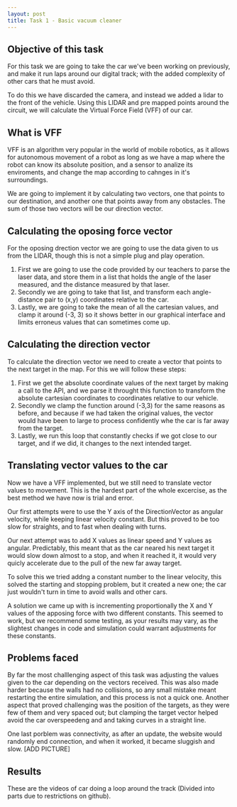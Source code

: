 ```yaml
---
layout: post
title: Task 1 - Basic vacuum cleaner
---
```

## Objective of this task
For this task we are going to take the car we've been working on previously, and make it run laps around our digital track; with the added complexity of other cars that he must avoid.

To do this we have discarded the camera, and instead we added a lidar to the front of the vehicle. Using this LIDAR and pre mapped points around the circuit, we will calculate the Virtual Force Field (VFF) of our car.

## What is VFF
VFF is an algorithm very popular in the world of mobile robotics, as it allows for autonomous movement of a robot as long as we have a map where the robot can know its absolute position, and a sensor to analize its enviroments, and change the map according to cahnges in it's surroundings.

We are going to implement it by calculating two vectors, one that points to our destination, and another one that points away from any obstacles. The sum of those two vectors will be our direction vector.

## Calculating the oposing force vector
For the oposing drection vector we are going to use the data given to us from the LIDAR, though this is not a simple plug and play operation.
1. First we are going to use the code provided by our teachers to parse the laser data, and store them in a list that holds the angle of the laser measured, and the distance measured by that laser.
2. Secondly we are going to take that list, and transform each angle-distance pair to (x,y) coordinates relative to the car.
3. Lastly, we are going to take the mean of all the cartesian values, and clamp it around (-3, 3) so it shows better in our graphical interface and limits erroneus values that can sometimes come up.

## Calculating the direction vector
To calculate the direction vector we need to create a vector that points to the next target in the map. For this we will follow these steps:
1. First we get the absolute coordinate values of the next target by making a call to the API, and we parse it throught this function to transform the absolute cartesian coordinates to coordinates relative to our vehicle.
2. Secondly we clamp the function around (-3,3) for the same reasons as before, and because if we had taken the original values, the vector would have been to large to process confidently whe the car is far away from the target.
3. Lastly, we run this loop that constantly checks if we got close to our target, and if we did, it changes to the next intended target. 

## Translating vector values to the car
Now we have a VFF implemented, but we still need to translate vector values to movement. This is the hardest part of the whole excercise, as the best method we have now is trial and error.

Our first attempts were to use the Y axis of the DirectionVector as angular velocity, while keeping linear velocity constant. But this proved to be too slow for straights, and to fast when dealing with turns.

Our next attempt was to add X values as linear speed and Y values as angular. Predictably, this meant that as the car neared his next target it would slow down almost to a stop, and when it reached it, it would very quicly accelerate due to the pull of the new far away target.

To solve this we tried addng a constant number to the linear velocity, this solved the starting and stopping problem, but it created a new one; the car just wouldn't turn in time to avoid walls and other cars.

A solution we came up with is incrementing proportionally the X and Y values of the apposing force with two different constants. This seemed to work, but we recommend some testing, as your results may vary, as the slightest changes in code and simulation could warrant adjustments for these constants.

## Problems faced
By far the most challlenging aspect of this task was adjusting the values given to the car depending on the vectors received. This was also made harder because the walls had no collisions, so any small mistake meant restarting the entire simulation, and this process is not a quick one. Another aspect that proved challenging was the position of the targets, as they were few of them and very spaced out; but clamping the target vector helped avoid  the car overspeedeng and and taking curves in a straight line.

One last porblem was connectivity, as after an update, the website would randomly end connection, and when it worked, it became sluggish and slow.
[ADD PICTURE]
## Results
These are the videos of car doing a loop around the track (Divided into parts due to restrictions on github).
